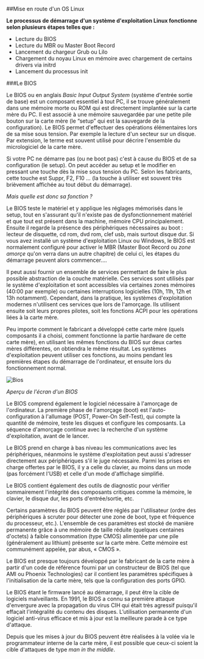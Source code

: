 ##Mise en route d'un OS Linux

**Le processus de démarrage d'un système d'exploitation Linux fonctionne selon plusieurs étapes telles que :**
* Lecture du BIOS
* Lecture du MBR ou Master Boot Record
* Lancement du chargeur Grub ou Lilo
* Chargement du noyau Linux en mémoire avec chargement de certains drivers via initrd
* Lancement du processus init

###Le BIOS

Le BIOS ou en anglais *Basic Input Output System* (système d'entrée sortie de base) est un composant essentiel à tout PC, il se trouve généralement dans une mémoire morte ou ROM qui est directement implantée sur la carte mère du PC. Il est associé à une mémoire sauvegardée par une petite pile bouton sur la carte mère (le “setup” qui est la sauvegarde de la configuration).  Le BIOS permet d'effectuer des opérations élémentaires lors de sa mise sous tension. Par exemple la lecture d'un secteur sur un disque. Par extension, le terme est souvent utilisé pour décrire l'ensemble du micrologiciel de la carte mère.

Si votre PC ne démarre pas (ou ne boot pas) c'est à cause du BIOS et de sa configuration (le setup). On peut accéder au setup et le modifier en pressant une touche dès la mise sous tension du PC. Selon les fabricants, cette touche est Suppr, F2, F10 … (la touche à utiliser est souvent très brièvement affichée au tout début du démarrage).

*Mais quelle est donc sa fonction ?*

Le BIOS teste le matériel et y applique les réglages mémorisés dans le setup, tout en s'assurant qu'il n'existe pas de dysfonctionnement matériel et que tout est présent dans la machine, mémoire CPU principalement. Ensuite il regarde la présence des périphériques nécessaires au boot : lecteur de disquette, cd rom, dvd rom, clef usb, mais surtout disque dur. Si vous avez installé un système d'exploitation Linux ou Windows, le BIOS est normalement configuré pour activer le MBR (Master Boot Record ou *zone amorçe* qu'on verra dans un autre chapitre) de celui ci, les étapes du démarrage peuvent alors commencer…. 

Il peut aussi fournir un ensemble de services permettant de faire le plus possible abstraction de la couche matérielle. Ces services sont utilisés par le système d'exploitation et sont accessibles via certaines zones mémoires (40:00 par exemple) ou certaines interruptions logicielles (10h, 11h, 12h et 13h notamment). Cependant, dans la pratique, les systèmes d'exploitation modernes n'utilisent ces services que lors de l'amorçage. Ils utilisent ensuite soit leurs propres pilotes, soit les fonctions ACPI pour les opérations liées à la carte mère.

Peu importe comment le fabricant a développé cette carte mère (quels composants il a choisi, comment fonctionne la partie  hardware de cette carte mère), en utilisant les mêmes fonctions du BIOS sur deux cartes mères différentes, on obtiendra le même résultat. Les systèmes d'exploitation peuvent utiliser ces fonctions, au moins pendant les premières étapes du démarrage de l'ordinateur, et ensuite lors du fonctionnement normal.

![Bios](http://www2.futaie.org:4280/~rousselotv/lp/Award_BIOS_setup_utility.png)

*Aperçu de l'écran d'un BIOS*

Le BIOS comprend également le logiciel nécessaire à l'amorçage de l'ordinateur. La première phase de l'amorçage (boot) est l'auto-configuration à l'allumage (POST, Power-On Self-Test), qui compte la quantité de mémoire, teste les disques et configure les composants. La séquence d'amorçage continue avec la recherche d'un système d'exploitation, avant de le lancer.

Le BIOS prend en charge à bas niveau les communications avec les périphériques, néanmoins le système d'exploitation peut aussi s'adresser directement aux périphériques s'il le juge nécessaire. Parmi les prises en charge offertes par le BIOS, il y a celle du clavier, au moins dans un mode (pas forcément l'USB) et celle d'un mode d'affichage simplifié.

Le BIOS contient également des outils de diagnostic pour vérifier sommairement l'intégrité des composants critiques comme la mémoire, le clavier, le disque dur, les ports d'entrée/sortie, etc.

Certains paramètres du BIOS peuvent être réglés par l'utilisateur (ordre des périphériques à scruter pour détecter une zone de boot, type et fréquence du processeur, etc.). L'ensemble de ces paramètres est stocké de manière permanente grâce à une mémoire de taille réduite (quelques centaines d'octets) à faible consommation (type CMOS) alimentée par une pile (généralement au lithium) présente sur la carte mère. Cette mémoire est communément appelée, par abus, « CMOS ».

Le BIOS est presque toujours développé par le fabricant de la carte mère à partir d'un code de référence fourni par un constructeur de BIOS (tel que AMI ou Phoenix Technologies) car il contient les paramètres spécifiques à l'initialisation de la carte mère, tels que la configuration des ports GPIO.

Le BIOS étant le firmware lancé au démarrage, il peut être la cible de logiciels malveillants. En 1991, le BIOS a connu sa première attaque d'envergure avec la propagation du virus CIH qui était très agressif puisqu'il effaçait l'intégralité du contenu des disques. L’utilisation permanente d'un logiciel anti-virus efficace et mis à jour est la meilleure parade à ce type d'attaque.

Depuis que les mises à jour du BIOS peuvent être réalisées à la volée via le programmateur interne de la carte mère, il est possible que ceux-ci soient la cible d'attaques de type *man in the middle*.


